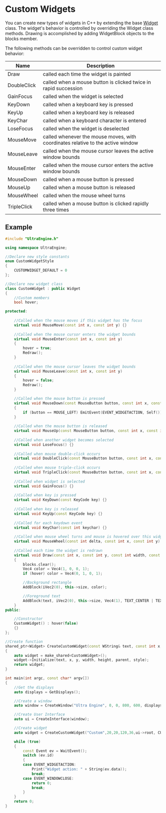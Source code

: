 # Custom Widgets

You can create new types of widgets in C++ by extending the base [Widget](Widget.md) class. The widget's behavior is controlled by overriding the Widget class methods. Drawing is accomplished by adding WidgetBlock objects to the blocks member.

The following methods can be overridden to control custom widget behavior:

| Name | Description |
|---|---|
| Draw | called each time the widget is painted |
| DoubleClick | called when a mouse button is clicked twice in rapid succession |
| GainFocus | called when the widget is selected |
| KeyDown | called when a keyboard key is pressed |
| KeyUp | called when a keyboard key is released |
| KeyChar | called when a keyboard character is entered |
| LoseFocus | called when the widget is deselected |
| MouseMove | called whenever the mouse moves, with coordinates relative to the active window |
| MouseLeave | called when the mouse cursor leaves the active window bounds |
| MouseEnter | called when the mouse cursor enters the active window bounds |
| MouseDown | called when a mouse button is pressed |
| MouseUp | called when a mouse button is released |
| MouseWheel | called when the mouse wheel turns |
| TripleClick | called when a mouse button is clicked rapidly three times |

## Example

```c++
#include "UltraEngine.h"

using namespace UltraEngine;

//Declare new style constants
enum CustomWidgetStyle
{
    CUSTOMWIDGET_DEFAULT = 0
};

//Declare new widget class
class CustomWidget : public Widget
{
    //Custom members
    bool hover;

protected:
    
    //Called when the mouse moves if this widget has the focus
    virtual void MouseMove(const int x, const int y) {}
    
    //Called when the mouse cursor enters the widget bounds
    virtual void MouseEnter(const int x, const int y)
    {
        hover = true;
        Redraw();
    }
    
    //Called when the mouse cursor leaves the widget bounds
    virtual void MouseLeave(const int x, const int y)
    {
        hover = false;
        Redraw();
    }

    //Called when the mouse button is pressed
    virtual void MouseDown(const MouseButton button, const int x, const int y)
    {
        if (button == MOUSE_LEFT) EmitEvent(EVENT_WIDGETACTION, Self());
    }
    
    //Called when the mouse button is released
    virtual void MouseUp(const MouseButton button, const int x, const int y) {}
    
    //Called when another widget becomes selected
    virtual void LoseFocus() {}
    
    //Called when mouse double-click occurs
    virtual void DoubleClick(const MouseButton button, const int x, const int y) {}
    
    //Called when mouse triple-click occurs
    virtual void TripleClick(const MouseButton button, const int x, const int y) {}
    
    //Called when widget is selected
    virtual void GainFocus() {}
    
    //Called when key is pressed
    virtual void KeyDown(const KeyCode key) {}
    
    //Called when key is released
    virtual void KeyUp(const KeyCode key) {}
    
    //Called for each keydown event
    virtual void KeyChar(const int keychar) {}
    
    //Called when mouse wheel turns and mouse is hovered over this widget
    virtual void MouseWheel(const int delta, const int x, const int y) {}
    
    //Called each time the widget is redrawn
    virtual void Draw(const int x, const int y, const int width, const int height)
    {
        blocks.clear();
        Vec4 color = Vec4(1, 0, 0, 1);
        if (hover) color = Vec4(0, 1, 0, 1);

        //Background rectangle
        AddBlock(iVec2(0), this->size, color);

        //Foreground text
        AddBlock(text, iVec2(0), this->size, Vec4(1), TEXT_CENTER | TEXT_MIDDLE);
    }
public:

    //Constructor
    CustomWidget() : hover(false)
    {}
};

//Create function
shared_ptr<Widget> CreateCustomWidget(const WString& text, const int x, const int y, const int width, const int height, shared_ptr<Widget> parent, const CustomWidgetStyle style)
{
    auto widget = make_shared<CustomWidget>();
    widget->Initialize(text, x, y, width, height, parent, style);
    return widget;
}

int main(int argc, const char* argv[])
{
    //Get the displays
    auto displays = GetDisplays();

    //Create a window
    auto window = CreateWindow("Ultra Engine", 0, 0, 800, 600, displays[0]);

    //Create User Interface
    auto ui = CreateInterface(window);

    //Create widget
    auto widget = CreateCustomWidget("Custom",20,20,120,36,ui->root, CUSTOMWIDGET_DEFAULT);

    while (true)
    {
        const Event ev = WaitEvent();
        switch (ev.id)
        {
        case EVENT_WIDGETACTION:
            Print("Widget action: " + String(ev.data));
            break;
        case EVENT_WINDOWCLOSE:
            return 0;
            break;
        }
    }
    return 0;
}
```
